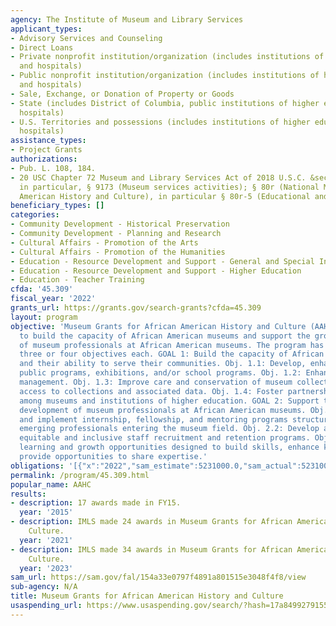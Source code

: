 ```yaml
---
agency: The Institute of Museum and Library Services
applicant_types:
- Advisory Services and Counseling
- Direct Loans
- Private nonprofit institution/organization (includes institutions of higher education
  and hospitals)
- Public nonprofit institution/organization (includes institutions of higher education
  and hospitals)
- Sale, Exchange, or Donation of Property or Goods
- State (includes District of Columbia, public institutions of higher education and
  hospitals)
- U.S. Territories and possessions (includes institutions of higher education and
  hospitals)
assistance_types:
- Project Grants
authorizations:
- Pub. L. 108, 184.
- 20 USC Chapter 72 Museum and Library Services Act of 2018 U.S.C. &sect; § 9101-9176;
  in particular, § 9173 (Museum services activities); § 80r (National Museum of African
  American History and Culture), in particular § 80r-5 (Educational and liaison programs).
beneficiary_types: []
categories:
- Community Development - Historical Preservation
- Community Development - Planning and Research
- Cultural Affairs - Promotion of the Arts
- Cultural Affairs - Promotion of the Humanities
- Education - Resource Development and Support - General and Special Interest Organizations
- Education - Resource Development and Support - Higher Education
- Education - Teacher Training
cfda: '45.309'
fiscal_year: '2022'
grants_url: https://grants.gov/search-grants?cfda=45.309
layout: program
objective: 'Museum Grants for African American History and Culture (AAHC) is designed
  to build the capacity of African American museums and support the growth and development
  of museum professionals at African American museums. The program has two goals with
  three or four objectives each. GOAL 1: Build the capacity of African American museums
  and their ability to serve their communities. Obj. 1.1: Develop, enhance, or expand
  public programs, exhibitions, and/or school programs. Obj. 1.2: Enhance professional
  management. Obj. 1.3: Improve care and conservation of museum collections and expand
  access to collections and associated data. Obj. 1.4: Foster partnerships and collaborations
  among museums and institutions of higher education. GOAL 2: Support the growth and
  development of museum professionals at African American museums. Obj. 2.1: Develop
  and implement internship, fellowship, and mentoring programs structured to support
  emerging professionals entering the museum field. Obj. 2.2: Develop and implement
  equitable and inclusive staff recruitment and retention programs. Obj. 2.3: Create
  learning and growth opportunities designed to build skills, enhance knowledge, and
  provide opportunities to share expertise.'
obligations: '[{"x":"2022","sam_estimate":5231000.0,"sam_actual":5231000.0,"usa_spending_actual":199632.0},{"x":"2023","sam_estimate":6000000.0,"sam_actual":0.0,"usa_spending_actual":100000.0},{"x":"2024","sam_estimate":6000000.0,"sam_actual":0.0,"usa_spending_actual":0.0}]'
permalink: /program/45.309.html
popular_name: AAHC
results:
- description: 17 awards made in FY15.
  year: '2015'
- description: IMLS made 24 awards in Museum Grants for African American History and
    Culture.
  year: '2021'
- description: IMLS made 34 awards in Museum Grants for African American History and
    Culture.
  year: '2023'
sam_url: https://sam.gov/fal/154a33e0797f4891a801515e3048f4f8/view
sub-agency: N/A
title: Museum Grants for African American History and Culture
usaspending_url: https://www.usaspending.gov/search/?hash=17a8499279155478eda83340101cc4d0
---
```

